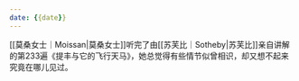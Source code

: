 ```yaml
---
date: {{date}}
---
```

[[莫桑女士｜Moissan|莫桑女士]]听完了由[[苏芙比｜Sotheby|苏芙比]]亲自讲解的第233遍《提丰与它的飞行天马》，她总觉得有些情节似曾相识，却又想不起来究竟在哪儿见过。
